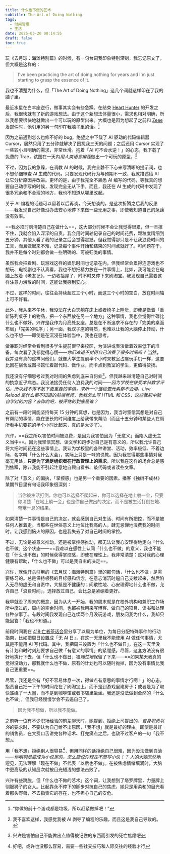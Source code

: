 ```yaml
---
title: 什么也不做的艺术
subtitle: The Art of Doing Nothing
tags:
  - 时间管理
  - 生活
date: 2025-03-20 00:14:55
draft: false
toc: true
---
```


玩《去月球：海滩特别篇》的时候，有一句台词我印象特别深刻，我忘记原文了，但大概是这样的：

> I've been practicing the art of doing nothing for years and I'm just starting to grasp the essence of it.

我也不清楚为什么，但「The Art of Doing Nothing」这几个词就这样印在了我的脑子里。

<!--more-->

最近水星在白羊座逆行，做事其实会有些急躁。在结束 [Heart Hunter](https://eltrac.itch.io/heart-hunter) 的开发之后，我很快就有了新的游戏想法。由于这个新想法体量很小，需求也相对明确，所以我想要很快地就做出一个可以玩的原型出来。大概也是因为想起了之前和 [Zeee](https://www.velasx.com) 发邮件时，他引用的另一句印在我脑子里的话。[^1]

因为之前遇到怎么也修不好的 bug，绝望之中下载了 AI 驱动的代码编辑器 Cursor，居然只用了五分钟就解决了困扰我三天的问题；之后还用 Cursor 实现了一些较小且明确的需求，非常丝滑。抱着「AI 可不会水逆！」的心态，我下载了免费的 Trae，试图在一天内*用人类语言编程*做出一个可玩的原型。[^4]

不过，因为我的急躁，在调教 AI 的时候，我完全静不下心来写清晰的提示词，也不想仔细审查 AI 生成的代码。只要发现代码行为与预期不一致，我就描述给 AI 让它分析原因并改进。更坏的是，由于我完全不熟悉 AI 编写的代码，等我真的想要自己动手写的时候，发现完全无从下手，而且，我还在 AI 生成的代码中发现了很多冗余和不合理的地方，我也不知道从哪里改起。

关于 AI 编程的话题可以留着以后再谈，今天想谈的，是这次折腾之后我的反思——我发现自己好像没办法安心地停下来做一些无用之事，即使我知道自己的急躁没有效率。

==我必须时刻清楚自己在做什么==，这大部分时候不会让我觉得很累，但一旦撑不住，我就会陷入深深的自责。我会用时间轴记录自己的时间花费，颗粒度精细到五分钟，其他人看了我的记录之后会觉得震撼，但我觉得那只是不让我浪费时间的工具，而且做起来不难，记录每个事件开始和结束的时间点就好了。可问题在于，我并不是每个时刻都会做一些明确的、可被归类的事情。

虽然我会把看剧、玩游戏这样的娱乐时间也记录在内，但我经常会累得连游戏也不想玩、电视剧也不认真看，我也不想把精力放在一件事情上，比如，我可能会在电脑上放着《老友记》，一边收拾屋子，时不时又停下来刷淘宝。我发现自己需要这样注意力涣散的时间，这能让我感到安心。

不过，这样的时间，往往会持续超过三个小时，而这三个小时的空白，放在时间轴上可不好看。

此外，我从来不午休，我没法在大白天躺在床上或者椅子上睡觉，即使是做着「重新陈列桌子上的物品，把一个东西放在另一个地方」这种事情，我也会觉得忙碌比什么也不做好。兴许是我作为月亮处女座，总是在不断追求不存在的「完美的桌面布局」「完美的秩序」；另一面，我双子座的特质，也难以让我的大脑停止转动，什么也不想——即使是在沉浸在体验当中，我也在思考。

做兼职时经常会看到很多学生提前很早来校区，为演讲或表演做着效率低下的准备，每次看了我都觉得心慌——*你们难道不觉得自己浪费了很多时间吗？* 当然，我并没有真的这样问他们，就像大学生提前半个小时来教室占座玩手机一样，这要比因在宿舍或图书馆忙着敲代码、做作业，而卡点到教室的学生，更值得赞扬。

我还没有仔细思考过我对时间的焦虑到底来自何处[^2]，但我越来越清楚自己对时间的执念近乎病态。我没法接受任何人浪费我的时间——*因为学校在接受本科教学评估，所以我不得不放下更重要的事情，来听一个连检查元素都不会用、Live Reload 是什么都不知道的前端老师，教我怎么写 HTML 和 CSS，这些我初中就自学过的内容？去你的吧，被评估的到底是谁？*

之前有一段时间能坚持每天 15 分钟的冥想，也是因为，我当时坚信冥想是对自己有帮助的事情，能在更长的时间维度上给我带来帮助（而且十五分钟和某些人在厕所看手机要花的半个小时比起来，真的是太少了）。

兴许，==我之所以害怕时间被浪费，是因为我害怕因为「无意义」而陷入虚无主义当中==。因为我坚信冥想、读文学和跑步对自己是有意义的，所以我允许自己将大把时间花在这些事情上。我认为学校里的各种讲堂、活动，效率极低、不着边际，名字叫「什么什么大会」，实际上只是一味的说教。因为我觉得那些事情对我毫无用处，**只是为了满足组织者在行政管理上的需求**，所以我在这样的场合总是感到焦躁，除非我能不引起注意地自顾自看书、敲代码或者读些文章。

除了对「意义」的偏执，「掌控感」也是另一个重要的因素。播客《独树不成林》某期节目里有句话我印象很深刻：

> 当你被生活打倒，你也可以选择不爬起来，你可以选择在地上躺一会，只要你清楚「在地上躺一会」也是你自己做出的决定，而不是被生活打倒在地、奄奄一息的结果。

如果清楚一件事情是自己的决定，就会感到自己对生活、时间有所把控，而不是被任何人推着走。当那些在世俗意义上地位比我高的人，肆无忌惮地浪费我的时间时，让我感到恼火的原因，也是我失去了对自己时间的掌控。

不过，无论是被意义推动，还是被掌控感推动，都无法让我心安理得地走向「什么也不做」这个状态——==我难以在感性上认同「什么也不做」的意义，我也不能在「什么也不做」的时候获得掌控感，即使在理性上，我非常清楚：这对我的心理健康有帮助，「什么也不做」可以是我自主的决定==。

兴许，就像开头引用的《去月球：海滩特别篇》里的那句话，「什么也不做」是需要练习的。总是保持极强的目标感和信念，在意志消沉时逼自己支棱起来，然后陷入无尽的虚无和自责中，大抵是不健康的；间歇性地、心安理得地什么也不做，允许自己「浪费时间」，选择放过自己，会比总是紧绷着更好。

我早就没了周末的概念，因为从大一开始，我的周末就是在校外机构和兼职工作场所中度过的，周内的空余时间，也都被我用来写博客、做自己的项目、读书和处理各种杂事了。有段时间我发现自己连续两个月没玩游戏，朋友问我为什么，我却只能回答：「我也不知道。」

前段时间我在 [418·亡者茶话会](https://t.me/teaparty418)里分享了以周为单位，为每日分配特殊事件的行动指南，比如把周日设置成「无 AI 日」，在这一天里我不能使用 AI 做任何事情，尤其是不能用 AI 写代码。其中，我把周三设置为「什么也不做日」，在这一天里没有计划和时时刻刻要求自己做「有意义的事情」的紧绷感。尽管，这套方法没有很好地执行下去，但「什么也不做日」被*随性地*保留了下来——==如果某天我真的觉得没动力，那我就什么也不做，原有的计划也可以随时抛掉，因为没有事情比我自己更重要==。

尽管，我还是会有「好不容易休息一次，得做点有意思的事情才行啊！」的心态，指责自己把一下午的时间花在了刷淘宝上，而不是到游戏里建房子；或者是为了取快递绕了一大圈，而不是到咖啡馆或者书店里坐坐。我还是没法做到全然的「什么也不做」，但我已经慢慢学会不去逼自己了。

> 因为我不想做，所以我不能做。

之前听一位有不少职场经验的前辈聊天时，她提到，拒绝上司提出的、*自身职责以外*的要求时，不要认为自己给不出原因，「我不想」就是最好的理由。即使是最好的销售员，在大费口舌讲完各种话术、打完痛点之后，也敌不过客户的一句「我不想」。

用「我不想」拒绝别人很容易[^3]，但用同样的话拒绝自己很难，因为没法做到自洽——*你明明是要成为小说家的，怎么能说你现在不想写小说！？* 人的大脑天然地短见，无法理解「现在不做」不代表「以后也不做」。在被焦虑情绪填满时，大脑中更高级的认知层次就被目光短浅的想法击败了。

兴许有些跳脱，但「什么也不做的艺术」这个词，让我想到了塔罗牌里，力量牌上驯服狮子的女人。比起靠永不停下的脚步对抗自己的焦虑，她只是用柔和的目光看着那头野兽，不去指责它的存在，也不担心自己的安危。

[^1]: “你做的前十个游戏都是垃圾，所以赶紧做掉吧！”
[^2]: 兴许是害怕自己不能做出点值得被记住的东西而引发的死亡焦虑吧
[^3]: 好吧，或许也没那么容易，需要一些社交技巧和人际交往的经验才行
[^4]: 我不喜欢这样，我感觉我被 AI 剥夺了编程的乐趣，而且这是我自己导致的。
